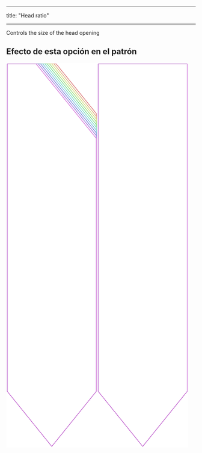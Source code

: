 - - -
title: "Head ratio"
- - -

Controls the size of the head opening

## Efecto de esta opción en el patrón

![Esta imagen muestra el efecto de esta opción superponiendo varias variantes que tienen un valor diferente para esta opción](walburga_headratio_sample.svg "Effect of this option on the pattern")
